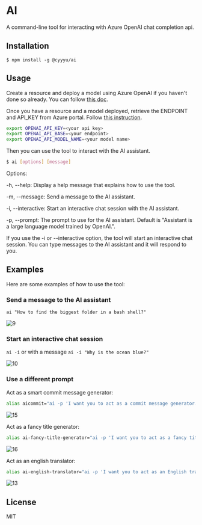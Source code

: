 # AI

A command-line tool for interacting with Azure OpenAI chat completion api.

## Installation

`$ npm install -g @cyyyu/ai`

## Usage

Create a resource and deploy a model using Azure OpenAI if you haven't done so already. You can follow [this doc](https://learn.microsoft.com/en-us/azure/cognitive-services/openai/how-to/create-resource?pivots=web-portal). 

Once you have a resource and a model deployed, retrieve the ENDPOINT and API_KEY from Azure portal. Follow [this instruction](https://learn.microsoft.com/en-us/azure/cognitive-services/openai/chatgpt-quickstart?tabs=bash&pivots=rest-api#retrieve-key-and-endpoint).

```bash
export OPENAI_API_KEY=<your api key>
export OPENAI_API_BASE=<your endpoint>
export OPENAI_API_MODEL_NAME=<your model name>
```

Then you can use the tool to interact with the AI assistant.

```bash
$ ai [options] [message]
```

Options:

-h, --help: Display a help message that explains how to use the tool.

-m, --message: Send a message to the AI assistant.

-i, --interactive: Start an interactive chat session with the AI assistant.

-p, --prompt: The prompt to use for the AI assistant. Default is "Assistant is a large language model trained by OpenAI.".

If you use the -i or --interactive option, the tool will start an interactive chat session. You can type messages to the AI assistant and it will respond to you.

## Examples

Here are some examples of how to use the tool:

### Send a message to the AI assistant

`ai "How to find the biggest folder in a bash shell?"`

![9](https://user-images.githubusercontent.com/15100664/230932415-15eae30a-3554-4115-8034-3d17fd3bf9e0.png)

### Start an interactive chat session

`ai -i` or with a message `ai -i "Why is the ocean blue?"`

![10](https://user-images.githubusercontent.com/15100664/230932408-dfd9c344-501d-4292-a4a9-22b5b2030978.png)

### Use a different prompt

Act as a smart commit message generator:

```bash
alias aicommit="ai -p 'I want you to act as a commit message generator. I will provide you with information about the task and the prefix for the task code, and I would like you to generate an appropriate commit message using the conventional commit format. Do not write any explanations or other words, just reply with the commit message.'"
```

![15](https://user-images.githubusercontent.com/15100664/230936714-982d8aaf-b4ee-4ec2-835d-c2412ad6008c.png)

Act as a fancy title generator:

```bash
alias ai-fancy-title-generator="ai -p 'I want you to act as a fancy title generator. I will type keywords via comma and you will reply with fancy titles.'"
```

![16](https://user-images.githubusercontent.com/15100664/230937129-8ae7f519-8915-42f9-b5c4-1728bd0d1e02.png)

Act as an english translator:

```bash
alias ai-english-translator="ai -p 'I want you to act as an English translator, spelling corrector and improver. I will speak to you in any language and you will detect the language, translate it and answer in the corrected and improved version of my text, in English. I want you to replace my simplified A0-level words and sentences with more beautiful and elegant, upper level English words and sentences. Keep the meaning same, but make them more literary. I want you to only reply the correction, the improvements and nothing else, do not write explanations.'"
```

![13](https://user-images.githubusercontent.com/15100664/230936735-10a0f26d-6c3b-4b84-a2ab-47454695d0a8.png)

## License

MIT
